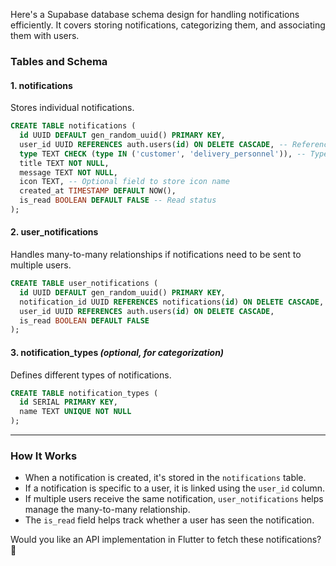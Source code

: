 Here's a Supabase database schema design for handling notifications efficiently. It covers storing notifications, categorizing them, and associating them with users.

### **Tables and Schema**

#### **1. notifications**
Stores individual notifications.
```sql
CREATE TABLE notifications (
  id UUID DEFAULT gen_random_uuid() PRIMARY KEY,
  user_id UUID REFERENCES auth.users(id) ON DELETE CASCADE, -- Reference to the user
  type TEXT CHECK (type IN ('customer', 'delivery_personnel')), -- Type of notification
  title TEXT NOT NULL,
  message TEXT NOT NULL,
  icon TEXT, -- Optional field to store icon name
  created_at TIMESTAMP DEFAULT NOW(),
  is_read BOOLEAN DEFAULT FALSE -- Read status
);
```

#### **2. user_notifications**
Handles many-to-many relationships if notifications need to be sent to multiple users.
```sql
CREATE TABLE user_notifications (
  id UUID DEFAULT gen_random_uuid() PRIMARY KEY,
  notification_id UUID REFERENCES notifications(id) ON DELETE CASCADE,
  user_id UUID REFERENCES auth.users(id) ON DELETE CASCADE,
  is_read BOOLEAN DEFAULT FALSE
);
```

#### **3. notification_types** *(optional, for categorization)*
Defines different types of notifications.
```sql
CREATE TABLE notification_types (
  id SERIAL PRIMARY KEY,
  name TEXT UNIQUE NOT NULL
);
```

---

### **How It Works**
- When a notification is created, it's stored in the `notifications` table.
- If a notification is specific to a user, it is linked using the `user_id` column.
- If multiple users receive the same notification, `user_notifications` helps manage the many-to-many relationship.
- The `is_read` field helps track whether a user has seen the notification.

Would you like an API implementation in Flutter to fetch these notifications? 🚀